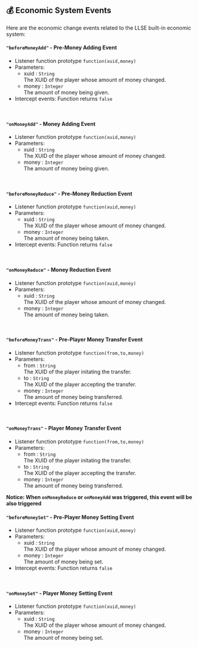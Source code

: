 ## 💰 Economic System Events

Here are the economic change events related to the LLSE built-in economic system:

#### `"beforeMoneyAdd"` - Pre-Money Adding Event

- Listener function prototype 
  `function(xuid,money)`
- Parameters: 
  - xuid : `String`  
    The XUID of the player whose amount of money changed.
  - money : `Integer`  
    The amount of money being given.
- Intercept events: Function returns `false`

<br>

#### `"onMoneyAdd"` - Money Adding Event

- Listener function prototype 
  `function(xuid,money)`
- Parameters: 
  - xuid : `String`  
    The XUID of the player whose amount of money changed.
  - money : `Integer`  
    The amount of money being given.

<br>

#### `"beforeMoneyReduce"` - Pre-Money Reduction Event

- Listener function prototype 
  `function(xuid,money)`
- Parameters: 
  - xuid : `String`  
    The XUID of the player whose amount of money changed.
  - money : `Integer`  
    The amount of money being taken.
- Intercept events: Function returns `false`

<br>

#### `"onMoneyReduce"` - Money Reduction Event

- Listener function prototype 
  `function(xuid,money)`
- Parameters: 
  - xuid : `String`  
    The XUID of the player whose amount of money changed.
  - money : `Integer`  
    The amount of money being taken.

<br>

#### `"beforeMoneyTrans"` - Pre-Player Money Transfer Event

- Listener function prototype 
  `function(from,to,money)`
- Parameters: 
  - from : `String`  
    The XUID of the player initating the transfer.
  - to : `String`  
    The XUID of the player accepting the transfer.
  - money : `Integer`  
    The amount of money being transferred.
- Intercept events: Function returns `false`

<br>

#### `"onMoneyTrans"` - Player Money Transfer Event

- Listener function prototype 
  `function(from,to,money)`
- Parameters: 
  - from : `String`  
    The XUID of the player initating the transfer.
  - to : `String`  
    The XUID of the player accepting the transfer.
  - money : `Integer`  
    The amount of money being transferred.

**Notice: When `onMoneyReduce` or `onMoneyAdd` was triggered, this event will be also triggered**
<br>

#### `"beforeMoneySet"` - Pre-Player Money Setting Event

- Listener function prototype 
  `function(xuid,money)`
- Parameters: 
  - xuid : `String`  
    The XUID of the player whose amount of money changed.
  - money : `Integer`  
    The amount of money being set.
- Intercept events: Function returns `false`

<br>

#### `"onMoneySet"` - Player Money Setting Event

- Listener function prototype 
  `function(xuid,money)`
- Parameters: 
  - xuid : `String`  
    The XUID of the player whose amount of money changed.
  - money : `Integer`  
    The amount of money being set.

<br>